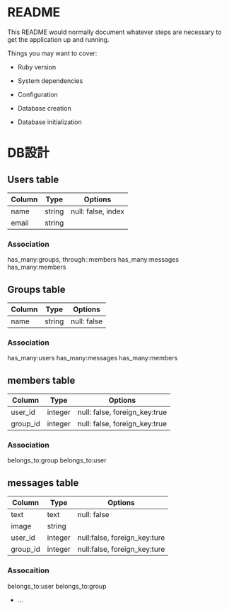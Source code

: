 # README

This README would normally document whatever steps are necessary to get the
application up and running.

Things you may want to cover:

* Ruby version

* System dependencies

* Configuration

* Database creation

* Database initialization


# DB設計

## Users table
|Column|Type|Options|
|------|----|-------|
|name  |string|null: false, index|
|email |string||

### Association
has_many:groups, through::members
has_many:messages
has_many:members

## Groups table
|Column|Type|Options|
|------|----|-------|
|name  |string|null: false|

### Association
has_many:users
has_many:messages
has_many:members

## members table
|Column|Type|Options|
|------|----|-------|
|user_id|integer|null: false, foreign_key:true|
|group_id|integer|null: false, foreign_key:true|

### Association
belongs_to:group
belongs_to:user



## messages table
|Column|Type|Options|
|------|----|-------|
|text  |text|null: false|
|image |string|     |
|user_id|integer|null:false, foreign_key:ture|
|group_id|integer|null:false, foreign_key:ture|

### Assocaition
belongs_to:user
belongs_to:group
* ...
